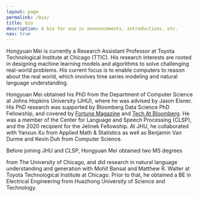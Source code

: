 ```yaml
---
layout: page
permalink: /bio/
title: bio
description: A bio for use in announcements, introductions, etc. 
nav: true
---
```


Hongyuan Mei is currently a Research Assistant Professor at Toyota Technological Institute at Chicago (TTIC). 
His research interests are rooted in designing machine learning models and algorithms to solve challenging real-world problems.
His current focus is to enable computers to reason about the real world, which involves time series modeling and natural language understanding.

Hongyuan Mei obtained his PhD from the Department of Computer Science at Johns Hopkins University (JHU), where he was advised by Jason Eisner. 
His PhD research was supported by Bloomberg Data Science PhD Fellowship, and covered by [Fortune Magazine](https://fortune.com/2020/09/08/disco-bell-bottoms-big-hair-and-cutting-edge-a-i/) and [Tech At Bloomberg](https://www.techatbloomberg.com/blog/icml-2020-bloomberg-ph-d-fellow-combines-datalog-and-neural-networks-to-model-dynamic-databases/). 
He was a member of the Center for Language and Speech Processing (CLSP), and the 2020 recipient for the Jelinek Fellowship. 
At JHU, he collaborated with Yanxun Xu from Applied Math & Statistics as well as Benjamin Van Durme and Kevin Duh from Computer Science.

Before joining JHU and CLSP, Hongyuan Mei obtained two MS degrees 
<!---(in Physical Science and Financial Mathematics)-->
from The University of Chicago, 
and did research in natural language understanding and generation with Mohit Bansal and Matthew R. Walter at Toyota Technological Institute at Chicago. 
Prior to that, he obtained a BE in Electrical Engineering from Huazhong University of Science and Technology.